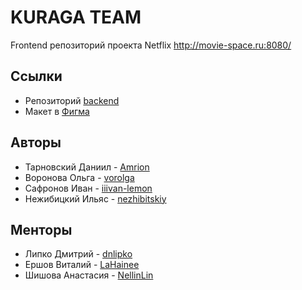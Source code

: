 # KURAGA TEAM

Frontend репозиторий проекта Netflix
http://movie-space.ru:8080/
## Ссылки

+ Репозиторий [backend](https://github.com/go-park-mail-ru/2022_1_KuragaTeam)
+ Макет в [Фигма](https://www.figma.com/file/eQOdv9H0PdMUCkNejzHr9g/VK-%D0%A4%D0%B8%D0%BB%D1%8C%D0%BC%D1%8B?node-id=7%3A62)

## Авторы

+ Тарновский Даниил - [Amrion](https://github.com/Amrion)
+ Воронова Ольга - [vorolga](https://github.com/vorolga)
+ Сафронов Иван - [iiivan-lemon](https://github.com/iiivan-lemon)
+ Нежибицкий Ильяс - [nezhibitskiy](https://github.com/nezhibitskiy)

## Менторы

+ Липко Дмитрий - [dnlipko](https://github.com/dnlipko)
+ Ершов Виталий - [LaHainee](https://github.com/LaHainee)
+ Шишова Анастасия - [NellinLin](https://github.com/NellinLin)
